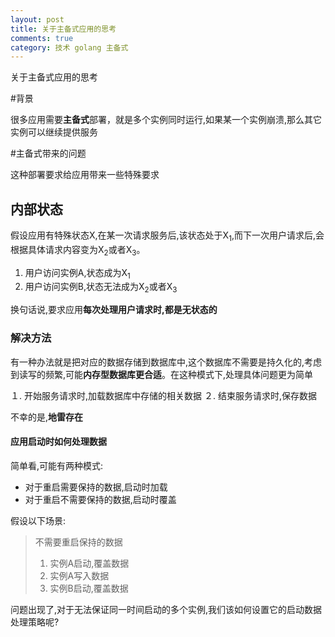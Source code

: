 ```yaml
---
layout: post
title: 关于主备式应用的思考
comments: true
category: 技术 golang 主备式
---
```


关于主备式应用的思考

#背景

很多应用需要**主备式**部署，就是多个实例同时运行,如果某一个实例崩溃,那么其它实例可以继续提供服务

#主备式带来的问题

这种部署要求给应用带来一些特殊要求

## 内部状态

假设应用有特殊状态X,在某一次请求服务后,该状态处于X<sub>1</sub>,而下一次用户请求后,会根据具体请求内容变为X<sub>2</sub>或者X<sub>3</sub>。

1.	用户访问实例A,状态成为X<sub>1</sub>
2.	用户访问实例B,状态无法成为X<sub>2</sub>或者X<sub>3</sub>

换句话说,要求应用**每次处理用户请求时,都是无状态的**

### 解决方法

有一种办法就是把对应的数据存储到数据库中,这个数据库不需要是持久化的,考虑到读写的频繁,可能**内存型数据库更合适**。在这种模式下,处理具体问题更为简单

１.	开始服务请求时,加载数据库中存储的相关数据
２.	结束服务请求时,保存数据

不幸的是,**地雷存在**

#### 应用启动时如何处理数据

简单看,可能有两种模式:

*	对于重启需要保持的数据,启动时加载
*	对于重启不需要保持的数据,启动时覆盖

假设以下场景:
>	不需要重启保持的数据
>	1.	实例A启动,覆盖数据
>	2.	实例A写入数据
>	3.	实例B启动,覆盖数据

问题出现了,对于无法保证同一时间启动的多个实例,我们该如何设置它的启动数据处理策略呢?